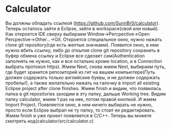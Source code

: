 # Calculator
Вы должны обладать ссылкой (https://github.com/SunnBr0/calculator).
Теперь осталось зайти в Eclipse, зайти в workspace(свой или новый).
Как откроется IDE сверху выбираем Window->Percpective->Open Percpective->Other...->Git.
Откроется специальное окно, нужно нажать clone git repository(где есть желтые значками).
Появится окно, в нем нужно вбить ссылку, либо до откытия clone git repository сохранить в буфер обмена ссылку и Eclipse все сделает сам(Authentication заполнять не нужно, как и все остально кроме location, и в Connection выбрать протокол https).
Жмем Next, снова жмем Next, выбираем путь, где будет хранится репозиторий из гит на вашем компьютере(Путь должен содержать только английские буквы, и не должен содержать пробелы!), а также желательно нажать на галочку в import all esisting Eclipse project after clone finishes.
Жмем finish и видим, что появилась папка в git repositories заходим в эту папку, дальше Working tree.
Видим папку calculator, жмем 1 раз на нее, потом правой кнопкой. И жмем Import Project.
Появляется окно, в нем ничего выбирать не нужно, просто если Eclipse выбрал не ту папку, то стоит ее редактировать.
Жмем finish и уже проект появляется в C/C++. Теперь вы можете смотреть код(calculator/src/calculator.c)
